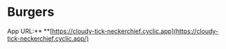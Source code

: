 # Burgers

App URL:** **[https://cloudy-tick-neckerchief.cyclic.app](https://cloudy-tick-neckerchief.cyclic.app/)

